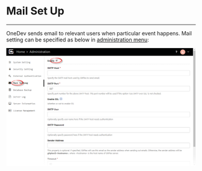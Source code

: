 # Mail Set Up
-----------------------

OneDev sends email to relevant users when particular event happens. Mail setting can be specified as below in [administration menu](Server-Administration-Menu.md):

![mail-setting.png](images/mail-setting.png)